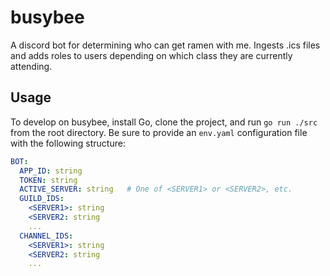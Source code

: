 # busybee
A discord bot for determining who can get ramen with me. Ingests .ics files and adds roles to users depending on which class they are currently attending.

## Usage

To develop on busybee, install Go, clone the project, and run `go run ./src` from the root directory. Be sure to provide an `env.yaml` configuration file with the following structure:
```yaml
BOT:
  APP_ID: string
  TOKEN: string
  ACTIVE_SERVER: string   # One of <SERVER1> or <SERVER2>, etc.
  GUILD_IDS:
    <SERVER1>: string
    <SERVER2: string
    ...
  CHANNEL_IDS:
    <SERVER1>: string
    <SERVER2: string
    ...
```
